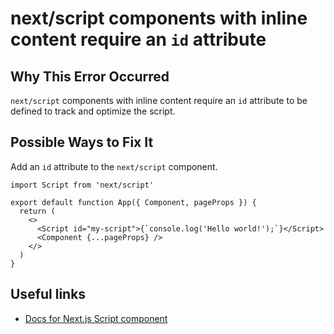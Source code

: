 # next/script components with inline content require an `id` attribute

## Why This Error Occurred

`next/script` components with inline content require an `id` attribute to be defined to track and optimize the script.

## Possible Ways to Fix It

Add an `id` attribute to the `next/script` component.

    import Script from 'next/script'

    export default function App({ Component, pageProps }) {
      return (
        <>
          <Script id="my-script">{`console.log('Hello world!');`}</Script>
          <Component {...pageProps} />
        </>
      )
    }

## Useful links

- [Docs for Next.js Script component](https://nextjs.org/docs/basic-features/script)
